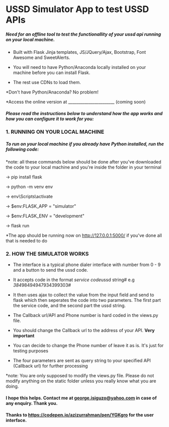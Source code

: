 # USSD Simulator App to test USSD APIs

##### Need for an offline tool to test the functionallity of your ussd api running on your local machine.

* Built with Flask Jinja templates, JS/JQuery/Ajax, Bootstrap, Font Awesome and SweetAlerts. 

* You will need to have Python/Anaconda locally installed on your machine before you can install Flask. 

* The rest use CDNs to load them.

*Don't have Python/Anaconda? No problem!

*Access the online version at _______________________ (coming soon)

##### Please read the instructions below to understand how the app works and how you can configure it to work for you:

### 1. RUNNING ON YOUR LOCAL MACHINE

##### To run on your local machine if you already have Python installed, run the following code:

*note: all these commands below should be done after you've downloaded the code to your local machine and you're inside the folder in your terminal

-> pip install flask

-> python -m venv env

-> env\Scripts\activate

-> $env:FLASK_APP = "simulator"

-> $env:FLASK_ENV = "development"

-> flask run

*The app should be running now on http://127.0.0.1:5000/ if you've done all that is needed to do

### 2. HOW THE SIMULATOR WORKS

* The interface is a typical phone dialer interface with number from 0 - 9  and a button to send the ussd code.

* It accepts code in the format *service code*ussd string# e.g *384*98494947934399303#

* It then uses ajax to collect the value from the input field and send to flask which then seperates the code into two parameters. The first part the service code, and the second part the ussd string.

* The Callback url/API and Phone number is hard coded in the views.py file. 

* You should change the Callback url to the address of your API. **Very important**

* You can decide to change the Phone number of leave it as is. It's just for testing purposes

* The four parameters are sent as query string to your specified API (Callback url) for further processing

*note: You are only supposed to modify the views.py file. Please do not modify anything on the static folder unless you really know what you are doing.

#### I hope this helps. Contact me at george.isiguzo@yahoo.com in case of any enquiry. Thank you.

#### Thanks to https://codepen.io/azizurrahman/pen/YGKgro for the user interface.
